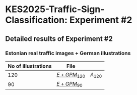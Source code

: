 # KES2025-Traffic-Sign-Classification: Experiment #2

## Detailed results of Experiment #2

### Estonian real traffic images + German illustrations

| No of illustrations | File ||
|---------------------|------|-|
| 120                 | [$`E+GPM_{120}`$](./cm2_f_e_vd_mix_120.html) | $A_{120}$ |
| 90                  | [$`E+GPM_{90}`$](./cm2_f_e_vd_mix_90.html)   ||

